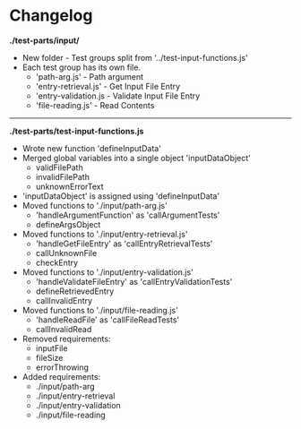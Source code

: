 # Changelog

**./test-parts/input/**
* New folder - Test groups split from '../test-input-functions.js'
* Each test group has its own file.
	* 'path-arg.js' - Path argument
	* 'entry-retrieval.js' - Get Input File Entry
	* 'entry-validation.js - Validate Input File Entry
	* 'file-reading.js' - Read Contents

---

**./test-parts/test-input-functions.js**
* Wrote new function 'defineInputData'
* Merged global variables into a single object 'inputDataObject'
	* validFilePath
	* invalidFilePath
	* unknownErrorText
* 'inputDataObject' is assigned using 'defineInputData'
* Moved functions to './input/path-arg.js'
	* 'handleArgumentFunction' as 'callArgumentTests'
	* defineArgsObject
* Moved functions to './input/entry-retrieval.js'
	* 'handleGetFileEntry' as 'callEntryRetrievalTests'
	* callUnknownFile
	* checkEntry
* Moved functions to './input/entry-validation.js'
	* 'handleValidateFileEntry' as 'callEntryValidationTests'
	* defineRetrievedEntry
	* callInvalidEntry
* Moved functions to './input/file-reading.js'
	* 'handleReadFile' as 'callFileReadTests'
	* callInvalidRead
* Removed requirements:
	* inputFile
	* fileSize
	* errorThrowing
* Added requirements:
	* ./input/path-arg
	* ./input/entry-retrieval
	* ./input/entry-validation
	* ./input/file-reading